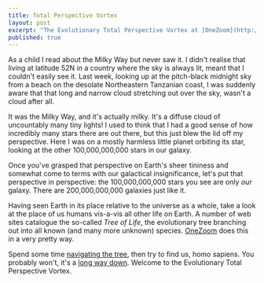 ```yaml
---
title: Total Perspective Vortex
layout: post
excerpt: "The Evolutionary Total Perspective Vortex at [OneZoom](http://onezoom.org)."
published: true
---
```


As a child I read about the Milky Way but never saw it.  I didn't 
realise that living at latitude 52N in a country where the sky is
always lit, meant that I couldn't easily see it.
Last week, looking up at the pitch-black midnight sky from a beach
on the desolate Northeastern Tanzanian coast, I was suddenly aware that
that long and narrow cloud stretching out over the sky, wasn't a cloud
after all.

It was the Milky Way, and it's actually milky.  It's a diffuse cloud
of uncountably many tiny lights!  I used to think that I had a good
sense of how incredibly many stars there are out there, but this
just blew the lid off my perspective.  Here I was on a mostly harmless
little planet orbiting its star, looking at the other 100,000,000,000
stars in our galaxy.

Once you've grasped that perspective on Earth's sheer tininess 
and somewhat come to terms with our galactical insignificance, let's
put that perspective in perspective: the 100,000,000,000 stars
you see are only *our* galaxy.  There are 200,000,000,000 galaxies
just like it.

Having seen Earth in its place relative to the universe as a whole,
take a look at the place of us humans vis-a-vis all other life on Earth.
A number of web sites catalogue the so-called *Tree of Life*, the
evolutionary tree branching out into all known (and many more unknown)
species.  [OneZoom](http://onezoom.org/) does this in a very pretty
way.

Spend some time [navigating the tree](http://www.onezoom.org/life.html),
then try to find us, homo sapiens.  You probably won't, it's a [long
way down](http://www.onezoom.org/life.html?init=zoom#Homininae).
Welcome to the Evolutionary Total Perspective Vortex.

